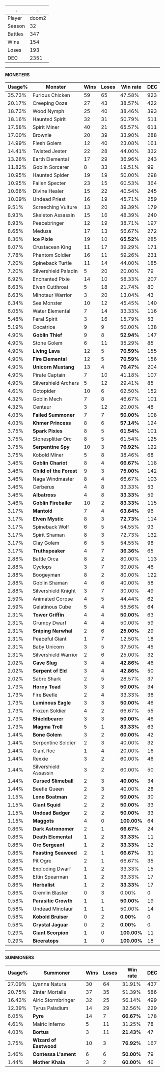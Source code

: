 .|.
|-|-
Player|doom2
Season|32
Battles|347
Wins|154
Loses|193
DEC|2351

---
**MONSTERS**

Usage%|Monster|Wins|Loses|Win rate|DEC|
-|-|-|-|-|-|
35.73%|Furious Chicken|59|65|47.58%|923|
20.17%|Creeping Ooze|27|43|38.57%|422|
18.73%|Wood Nymph|25|40|38.46%|393|
18.16%|Haunted Spirit|32|31|50.79%|511|
17.58%|Spirit Miner|40|21|65.57%|611|
17.00%|Brownie|20|39|33.90%|288|
14.99%|Flesh Golem|12|40|23.08%|161|
14.41%|Twisted Jester|22|28|44.00%|332|
13.26%|Earth Elemental|17|29|36.96%|243|
11.82%|Goblin Sorcerer|8|33|19.51%|99|
10.95%|Haunted Spider|19|19|50.00%|298|
10.95%|Fallen Specter|23|15|60.53%|364|
10.66%|Divine Healer|15|22|40.54%|245|
10.09%|Undead Priest|16|19|45.71%|259|
9.51%|Screeching Vulture|13|20|39.39%|179|
8.93%|Skeleton Assassin|15|16|48.39%|240|
8.93%|Peacebringer|12|19|38.71%|197|
8.65%|Medusa|17|13|56.67%|272|
8.36%|**Ice Pixie**|19|10|**65.52%**|285|
8.07%|Crustacean King|11|17|39.29%|171|
7.78%|Phantom Soldier|16|11|59.26%|231|
7.20%|Spineback Turtle|11|14|44.00%|185|
7.20%|Silvershield Paladin|5|20|20.00%|79|
6.92%|Enchanted Pixie|14|10|58.33%|207|
6.63%|Elven Cutthroat|5|18|21.74%|80|
6.63%|Minotaur Warrior|3|20|13.04%|43|
6.34%|Sea Monster|10|12|45.45%|140|
6.05%|Water Elemental|7|14|33.33%|116|
5.48%|Feral Spirit|3|16|15.79%|53|
5.19%|Cocatrice|9|9|50.00%|138|
4.90%|**Goblin Thief**|9|8|**52.94%**|147|
4.90%|Stone Golem|6|11|35.29%|85|
4.90%|**Living Lava**|12|5|**70.59%**|155|
4.90%|**Fire Elemental**|12|5|**70.59%**|156|
4.90%|**Unicorn Mustang**|13|4|**76.47%**|204|
4.90%|Pirate Captain|7|10|41.18%|107|
4.90%|Silvershield Archers|5|12|29.41%|85|
4.61%|Octopider|10|6|62.50%|152|
4.32%|Goblin Mech|7|8|46.67%|101|
4.32%|Centaur|3|12|20.00%|48|
4.03%|**Failed Summoner**|7|7|**50.00%**|108|
4.03%|**Khmer Princess**|8|6|**57.14%**|124|
3.75%|**Spark Pixies**|8|5|**61.54%**|101|
3.75%|Stonesplitter Orc|8|5|61.54%|125|
3.75%|**Serpentine Spy**|10|3|**76.92%**|122|
3.75%|Kobold Miner|5|8|38.46%|68|
3.46%|**Goblin Chariot**|8|4|**66.67%**|118|
3.46%|**Child of the Forest**|9|3|**75.00%**|142|
3.46%|Naga Windmaster|8|4|66.67%|103|
3.46%|Cerberus|4|8|33.33%|53|
3.46%|**Albatross**|4|8|**33.33%**|59|
3.46%|**Goblin Fireballer**|10|2|**83.33%**|115|
3.17%|**Mantoid**|7|4|**63.64%**|96|
3.17%|**Elven Mystic**|8|3|**72.73%**|114|
3.17%|Spineback Wolf|6|5|54.55%|93|
3.17%|Spirit Shaman|8|3|72.73%|132|
3.17%|Clay Golem|6|5|54.55%|98|
3.17%|**Truthspeaker**|4|7|**36.36%**|65|
2.88%|Battle Orca|8|2|80.00%|113|
2.88%|Cyclops|3|7|30.00%|46|
2.88%|Boogeyman|8|2|80.00%|122|
2.88%|Goblin Shaman|4|6|40.00%|58|
2.88%|Silvershield Knight|3|7|30.00%|49|
2.59%|Animated Corpse|4|5|44.44%|62|
2.59%|Gelatinous Cube|5|4|55.56%|64|
2.31%|**Tower Griffin**|4|4|**50.00%**|63|
2.31%|Grumpy Dwarf|4|4|50.00%|59|
2.31%|**Sniping Narwhal**|2|6|**25.00%**|29|
2.31%|Peaceful Giant|1|7|12.50%|18|
2.31%|Baby Unicorn|3|5|37.50%|45|
2.31%|Silvershield Warrior|2|6|25.00%|32|
2.02%|**Cave Slug**|3|4|**42.86%**|46|
2.02%|**Serpent of Eld**|3|4|**42.86%**|50|
2.02%|Sabre Shark|2|5|28.57%|37|
1.73%|**Horny Toad**|3|3|**50.00%**|34|
1.73%|Fire Beetle|2|4|33.33%|36|
1.73%|**Luminous Eagle**|3|3|**50.00%**|46|
1.73%|Frozen Soldier|4|2|66.67%|55|
1.73%|**Shieldbearer**|3|3|**50.00%**|46|
1.73%|**Magma Troll**|5|1|**83.33%**|63|
1.44%|**Bone Golem**|3|2|**60.00%**|42|
1.44%|Serpentine Soldier|2|3|40.00%|32|
1.44%|Giant Roc|1|4|20.00%|16|
1.44%|Rexxie|3|2|60.00%|46|
1.44%|Silvershield Assassin|3|2|60.00%|50|
1.44%|**Cursed Slimeball**|2|3|**40.00%**|34|
1.44%|Beetle Queen|2|3|40.00%|28|
1.15%|**Lone Boatman**|2|2|**50.00%**|30|
1.15%|**Giant Squid**|2|2|**50.00%**|33|
1.15%|**Undead Badger**|2|2|**50.00%**|33|
1.15%|**Maggots**|4|0|**100.00%**|64|
0.86%|**Dark Astronomer**|2|1|**66.67%**|24|
0.86%|**Death Elemental**|1|2|**33.33%**|11|
0.86%|**Orc Sergeant**|1|2|**33.33%**|12|
0.86%|**Feasting Seaweed**|2|1|**66.67%**|31|
0.86%|Pit Ogre|2|1|66.67%|35|
0.86%|Exploding Dwarf|1|2|33.33%|15|
0.86%|Ettin Spearman|1|2|33.33%|17|
0.86%|**Herbalist**|1|2|**33.33%**|17|
0.86%|Gremlin Blaster|0|3|0.00%|0|
0.58%|**Parasitic Growth**|1|1|**50.00%**|19|
0.58%|Undead Minotaur|1|1|50.00%|14|
0.58%|**Kobold Bruiser**|0|2|**0.00%**|0|
0.58%|**Crystal Jaguar**|0|2|**0.00%**|0|
0.29%|**Giant Scorpion**|1|0|**100.00%**|11|
0.29%|**Biceratops**|1|0|**100.00%**|18|

---
**SUMMONERS**

Usage%|Summoner|Wins|Loses|Win rate|DEC|
-|-|-|-|-|-|
27.09%|Lyanna Natura|30|64|31.91%|437|
20.75%|Zintar Mortalis|37|35|51.39%|586|
16.43%|Alric Stormbringer|32|25|56.14%|499|
12.39%|Tyrus Paladium|14|29|32.56%|229|
6.05%|**Pyre**|14|7|**66.67%**|178|
4.61%|Malric Inferno|5|11|31.25%|78|
4.03%|**Bortus**|3|11|**21.43%**|47|
3.75%|**Wizard of Eastwood**|10|3|**76.92%**|167|
3.46%|**Contessa L'ament**|6|6|**50.00%**|79|
1.44%|**Mother Khala**|3|2|**60.00%**|46|
